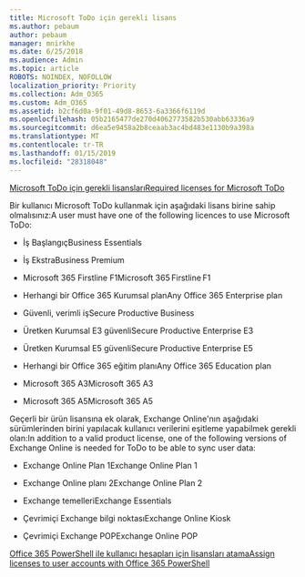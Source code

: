 ```yaml
---
title: Microsoft ToDo için gerekli lisans
ms.author: pebaum
author: pebaum
manager: mnirkhe
ms.date: 6/25/2018
ms.audience: Admin
ms.topic: article
ROBOTS: NOINDEX, NOFOLLOW
localization_priority: Priority
ms.collection: Adm_O365
ms.custom: Adm_O365
ms.assetid: b2cf6d0a-9f01-49d8-8653-6a3366f6119d
ms.openlocfilehash: 05b2165477de270d4062773582b530abb63336a9
ms.sourcegitcommit: d6ea5e9458a2b8ceaab3ac4bd483e1130b9a398a
ms.translationtype: MT
ms.contentlocale: tr-TR
ms.lasthandoff: 01/15/2019
ms.locfileid: "28318048"
---
```

[<span data-ttu-id="7d392-102">Microsoft ToDo için gerekli lisansları</span><span class="sxs-lookup"><span data-stu-id="7d392-102">Required licenses for Microsoft ToDo</span></span>](https://support.office.com/article/381e9d1b-c500-49b5-973e-890fd86528d7.aspx)
  
<span data-ttu-id="7d392-103">Bir kullanıcı Microsoft ToDo kullanmak için aşağıdaki lisans birine sahip olmalısınız:</span><span class="sxs-lookup"><span data-stu-id="7d392-103">A user must have one of the following licences to use Microsoft ToDo:</span></span>
  
- <span data-ttu-id="7d392-104">İş Başlangıç</span><span class="sxs-lookup"><span data-stu-id="7d392-104">Business Essentials</span></span>
    
- <span data-ttu-id="7d392-105">İş Ekstra</span><span class="sxs-lookup"><span data-stu-id="7d392-105">Business Premium</span></span>
    
- <span data-ttu-id="7d392-106">Microsoft 365 Firstline F1</span><span class="sxs-lookup"><span data-stu-id="7d392-106">Microsoft 365 Firstline F1</span></span>
    
- <span data-ttu-id="7d392-107">Herhangi bir Office 365 Kurumsal plan</span><span class="sxs-lookup"><span data-stu-id="7d392-107">Any Office 365 Enterprise plan</span></span>
    
- <span data-ttu-id="7d392-108">Güvenli, verimli iş</span><span class="sxs-lookup"><span data-stu-id="7d392-108">Secure Productive Business</span></span>
    
- <span data-ttu-id="7d392-109">Üretken Kurumsal E3 güvenli</span><span class="sxs-lookup"><span data-stu-id="7d392-109">Secure Productive Enterprise E3</span></span>
    
- <span data-ttu-id="7d392-110">Üretken Kurumsal E5 güvenli</span><span class="sxs-lookup"><span data-stu-id="7d392-110">Secure Productive Enterprise E5</span></span>
    
- <span data-ttu-id="7d392-111">Herhangi bir Office 365 eğitim planı</span><span class="sxs-lookup"><span data-stu-id="7d392-111">Any Office 365 Education plan</span></span>
    
- <span data-ttu-id="7d392-112">Microsoft 365 A3</span><span class="sxs-lookup"><span data-stu-id="7d392-112">Microsoft 365 A3</span></span>
    
- <span data-ttu-id="7d392-113">Microsoft 365 A5</span><span class="sxs-lookup"><span data-stu-id="7d392-113">Microsoft 365 A5</span></span>
    
<span data-ttu-id="7d392-114">Geçerli bir ürün lisansına ek olarak, Exchange Online'nın aşağıdaki sürümlerinden birini yapılacak kullanıcı verilerini eşitleme yapabilmek gerekli olan:</span><span class="sxs-lookup"><span data-stu-id="7d392-114">In addition to a valid product license, one of the following versions of Exchange Online is needed for ToDo to be able to sync user data:</span></span> 
  
- <span data-ttu-id="7d392-115">Exchange Online Plan 1</span><span class="sxs-lookup"><span data-stu-id="7d392-115">Exchange Online Plan 1</span></span>
    
- <span data-ttu-id="7d392-116">Exchange Online planı 2</span><span class="sxs-lookup"><span data-stu-id="7d392-116">Exchange Online Plan 2</span></span>
    
- <span data-ttu-id="7d392-117">Exchange temelleri</span><span class="sxs-lookup"><span data-stu-id="7d392-117">Exchange Essentials</span></span>
    
- <span data-ttu-id="7d392-118">Çevrimiçi Exchange bilgi noktası</span><span class="sxs-lookup"><span data-stu-id="7d392-118">Exchange Online Kiosk</span></span>
    
- <span data-ttu-id="7d392-119">Çevrimiçi Exchange POP</span><span class="sxs-lookup"><span data-stu-id="7d392-119">Exchange Online POP</span></span>
    
[<span data-ttu-id="7d392-120">Office 365 PowerShell ile kullanıcı hesapları için lisansları atama</span><span class="sxs-lookup"><span data-stu-id="7d392-120">Assign licenses to user accounts with Office 365 PowerShell</span></span>](https://docs.microsoft.com/en-us/office365/enterprise/powershell/assign-licenses-to-user-accounts-with-office-365-powershell )
  

